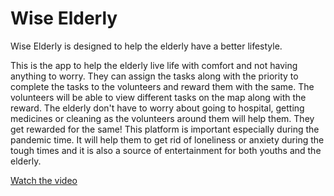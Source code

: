 # Wise Elderly
Wise Elderly is designed to help the elderly have a better lifestyle.

This is the app to help the elderly live life with comfort and not having anything to worry. They can assign the tasks along with the priority to complete the tasks to the volunteers and reward them with the same. The volunteers will be able to view different tasks on the map along with the reward. The elderly don't have to worry about going to hospital, getting medicines or cleaning as the volunteers around them will help them. They get rewarded for the same! This platform is important especially during the pandemic time. It will help them to get rid of loneliness or anxiety during the tough times and it is also a source of entertainment for both youths and the elderly.

[Watch the video](https://youtu.be/Z9smbbO8cHY)
